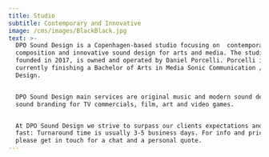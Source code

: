 ```yaml
---
title: Studio
subtitle: Contemporary and Innovative
image: /cms/images/BlackBlack.jpg
text: >-
  DPO Sound Design is a Copenhagen-based studio focusing on  contemporary music
  composition and innovative sound design for arts and media. The studio,
  founded in 2017, is owned and operated by Daniel Porcelli. Porcelli is
  currently finishing a Bachelor of Arts in Media Sonic Communication / Sound
  Design.


  DPO Sound Design main services are original music and modern sound design and
  sound branding for TV commercials, film, art and video games.


  At DPO Sound Design we strive to surpass our clients expectations and we work
  fast: Turnaround time is usually 3-5 business days. For info and pricing,
  please get in touch for a chat and a personal quote.
---
```






























